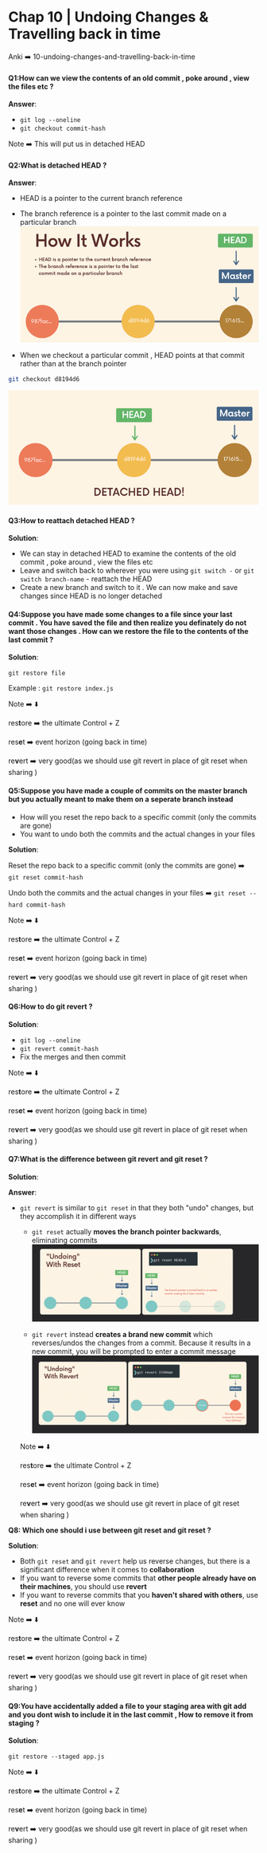 # Chap 10 | Undoing Changes & Travelling back in time

Anki ➡️ 10-undoing-changes-and-travelling-back-in-time

#### Q1:How can we view the contents of an old commit , poke around , view the files etc ? 

**Answer**:

- `git log --oneline`
- `git checkout commit-hash`

Note ➡️ This will put us in detached HEAD

#### Q2:What is detached HEAD ? 

**Answer**:

- HEAD is a pointer to the current branch reference 
- The branch reference is a pointer to the last commit made on a particular branch![zzzz-detached-head-1](../../Assets/zzzz-detached-head-1.png)

- When we checkout a particular commit , HEAD points at that commit rather than at the branch pointer 

```bash
git checkout d8194d6	
```

![zzzzz-detached-head-2](../../Assets/zzzzz-detached-head-2.png)

#### Q3:How to reattach detached HEAD ? 

**Solution**:

- We can stay in detached HEAD to examine the contents of the old commit , poke around , view the files etc 
- Leave and switch back to wherever you were using `git switch -` or `git switch branch-name` - reattach the HEAD
- Create a new branch and switch to it . We can now make and save changes since HEAD is no longer detached

#### Q4:Suppose you have made some changes to a file since your last commit . You have saved the file and then realize you definately do not want those changes . How can we restore the file to the contents of the last commit ? 

**Solution**:

`git restore file`

Example : `git restore index.js`

Note ➡️  ⬇️

res**t**ore ➡️ the ultimate Control + Z

res**e**t ➡️ event horizon (going back in time)

re**v**ert ➡️ very good(as we should use git revert in place of git reset when sharing ) 

####  Q5:Suppose you have made a couple of commits on the master branch but you actually meant to make them on a seperate branch instead 

- How will you reset the repo back to a specific commit (only the commits are gone)
- You want to undo both the commits and the actual changes in your files 

**Solution**:

Reset the repo back to a specific commit (only the commits are gone) ➡️ ` git reset commit-hash`

Undo both the commits and the actual changes in your files ➡️ `git reset --hard commit-hash`

Note ➡️  ⬇️

res**t**ore ➡️ the ultimate Control + Z

res**e**t ➡️ event horizon (going back in time) 

re**v**ert ➡️ very good(as we should use git revert in place of git reset when sharing ) 

#### Q6:How to do git revert ? 

**Solution**:

- `git log --oneline`
- `git revert commit-hash`
- Fix the merges and then commit

Note ➡️  ⬇️

res**t**ore ➡️ the ultimate Control + Z

res**e**t ➡️ event horizon (going back in time)

re**v**ert ➡️ very good(as we should use git revert in place of git reset when sharing ) 

#### Q7:What is the difference between git revert and git reset ? 

**Solution**:

**Answer**:

- `git revert` is similar to `git reset` in that they both "undo" changes, but they accomplish it in different ways

  - `git reset` actually **moves the branch pointer backwards**, eliminating commits![git-reset](../../Assets/git-reset.png)

  - `git revert` instead **creates a brand new commit** which reverses/undos the changes from a commit. Because it results in a new commit, you will be prompted to enter a commit message![git-revert](../../Assets/git-revert.png)

  Note ➡️  ⬇️

  res**t**ore ➡️ the ultimate Control + Z

  res**e**t ➡️ event horizon (going back in time)

  re**v**ert ➡️ very good(as we should use git revert in place of git reset when sharing ) 

  

**Q8: Which one should i use between git reset and git reset  ?**

**Solution**: 

- Both `git reset` and `git revert` help us reverse changes, but there is a significant difference when it comes to **collaboration**
- If you want to reverse some commits that **other people already have on their machines**, you should use **revert**
- If you want to reverse commits that you **haven't shared with others**, use **reset** and no one will ever know

Note ➡️  ⬇️

res**t**ore ➡️ the ultimate Control + Z

res**e**t ➡️ event horizon (going back in time)

re**v**ert ➡️ very good(as we should use git revert in place of git reset when sharing ) 



#### Q9:You have accidentally added a file to your staging area with git add and you dont wish to include it in the last commit , How to remove it from staging ? 

**Solution**:

`git restore --staged app.js`

Note ➡️  ⬇️

res**t**ore ➡️ the ultimate Control + Z

res**e**t ➡️ event horizon (going back in time)

re**v**ert ➡️ very good(as we should use git revert in place of git reset when sharing ) 